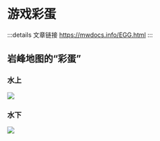 # 游戏彩蛋
:::details 文章链接
https://mwdocs.info/EGG.html
:::
## 岩峰地图的“彩蛋”

### 水上

<img src="https://img1.imgtp.com/2023/08/12/aBlf3vEc.jpg">

### 水下

![](https://img1.imgtp.com/2023/08/12/7WTYZL3R.png)
